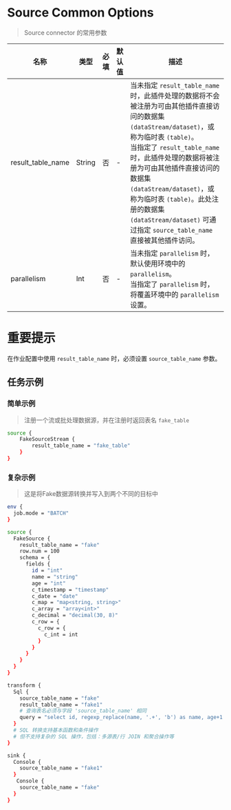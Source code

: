 # Source Common Options

> Source connector 的常用参数

|       名称         |  类型  | 必填 | 默认值 |                                                                                                                                                                                                                                                       描述                                                                                                                                                                                                                                                        |
|-------------------|--------|------|--------|---------------------------------------------------------------------------------------------------------------------------------------------------------------------------------------------------------------------------------------------------------------------------------------------------------------------------------------------------------------------------------------------------------------------------------------------------------------------------------------------------------------------|
| result_table_name | String | 否   | -      | 当未指定 `result_table_name` 时，此插件处理的数据将不会被注册为可由其他插件直接访问的数据集 `(dataStream/dataset)`，或称为临时表 `(table)`。<br/>当指定了 `result_table_name` 时，此插件处理的数据将被注册为可由其他插件直接访问的数据集 `(dataStream/dataset)`，或称为临时表 `(table)`。此处注册的数据集 `(dataStream/dataset)` 可通过指定 `source_table_name` 直接被其他插件访问。 |
| parallelism       | Int    | 否   | -      | 当未指定 `parallelism` 时，默认使用环境中的 `parallelism`。<br/>当指定了 `parallelism` 时，将覆盖环境中的 `parallelism` 设置。                                                                                                                                                                                                                                                                                                                                                                                   |

# 重要提示

在作业配置中使用 `result_table_name` 时，必须设置 `source_table_name` 参数。

## 任务示例

### 简单示例

> 注册一个流或批处理数据源，并在注册时返回表名 `fake_table`

```bash
source {
    FakeSourceStream {
        result_table_name = "fake_table"
    }
}
```

### 复杂示例

> 这是将Fake数据源转换并写入到两个不同的目标中

```bash
env {
  job.mode = "BATCH"
}

source {
  FakeSource {
    result_table_name = "fake"
    row.num = 100
    schema = {
      fields {
        id = "int"
        name = "string"
        age = "int"
        c_timestamp = "timestamp"
        c_date = "date"
        c_map = "map<string, string>"
        c_array = "array<int>"
        c_decimal = "decimal(30, 8)"
        c_row = {
          c_row = {
            c_int = int
          }
        }
      }
    }
  }
}

transform {
  Sql {
    source_table_name = "fake"
    result_table_name = "fake1"
    # 查询表名必须与字段 'source_table_name' 相同
    query = "select id, regexp_replace(name, '.+', 'b') as name, age+1 as age, pi() as pi, c_timestamp, c_date, c_map, c_array, c_decimal, c_row from fake"
  }
  # SQL 转换支持基本函数和条件操作
  # 但不支持复杂的 SQL 操作，包括：多源表/行 JOIN 和聚合操作等
}

sink {
  Console {
    source_table_name = "fake1"
  }
   Console {
    source_table_name = "fake"
  }
}
```
